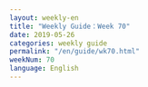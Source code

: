 ```yaml
---
layout: weekly-en
title: "Weekly Guide：Week 70"
date: 2019-05-26
categories: weekly guide
permalink: "/en/guide/wk70.html"
weekNum: 70
language: English
---
```

